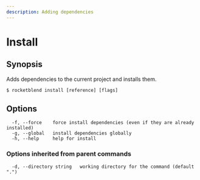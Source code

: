 ```yaml
---
description: Adding dependencies
---
```


# Install

## Synopsis

Adds dependencies to the current project and installs them.

```shell-session
$ rocketblend install [reference] [flags]
```

## Options

```shell-session
  -f, --force    force install dependencies (even if they are already installed)
  -g, --global   install dependencies globally
  -h, --help     help for install
```

### Options inherited from parent commands

```shell-session
  -d, --directory string   working directory for the command (default ".")
```

